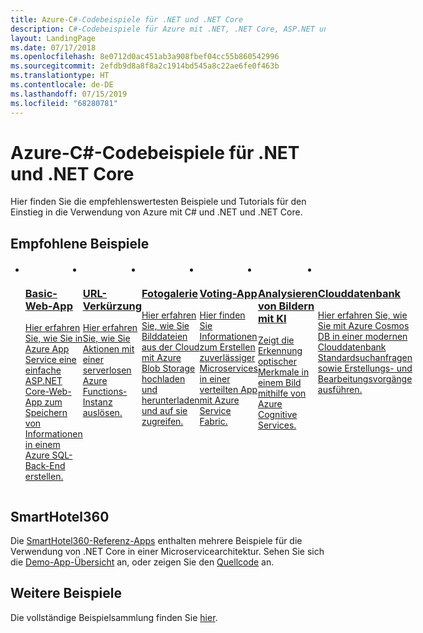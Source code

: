 ```yaml
---
title: Azure-C#-Codebeispiele für .NET und .NET Core
description: C#-Codebeispiele für Azure mit .NET, .NET Core, ASP.NET und ASP.NET Core
layout: LandingPage
ms.date: 07/17/2018
ms.openlocfilehash: 8e0712d0ac451ab3a908fbef04cc55b860542996
ms.sourcegitcommit: 2efdb9d8a8f8a2c1914bd545a8c22ae6fe0f463b
ms.translationtype: HT
ms.contentlocale: de-DE
ms.lasthandoff: 07/15/2019
ms.locfileid: "68280781"
---
```

# <a name="azure-c-code-samples-for-net-and-net-core"></a>Azure-C#-Codebeispiele für .NET und .NET Core

Hier finden Sie die empfehlenswertesten Beispiele und Tutorials für den Einstieg in die Verwendung von Azure mit C# und .NET und .NET Core.

## <a name="suggested-samples"></a>Empfohlene Beispiele
<div id="main" class="v2">
    <div class="container">
        <ul class="cardsC panelContent" id="samples" style="margin-top: 20px; display: flex;">
            <li>
                <div class="cardSize">
                    <div class="cardPadding">
                        <a href="https://docs.microsoft.com/azure/app-service/app-service-web-tutorial-dotnet-sqldatabase">
                            <div class="card">
                                <div class="cardImageOuter">
                                    <div class="cardImage bgdAccent1">
                                        <img src="/dotnet/docs-ref-conceptual/media/dotnet-samples/web-app.png" alt="" />
                                    </div>
                                </div>
                                <div class="cardText">
                                    <h3>Basic-Web-App</h3>
                                    <p>Hier erfahren Sie, wie Sie in Azure App Service eine einfache ASP.NET Core-Web-App zum Speichern von Informationen in einem Azure SQL-Back-End erstellen.</p>
                                </div>
                            </div>
                        </a>
                    </div>
                </div>
            </li>
            <li>
                <div class="cardSize">
                    <div class="cardPadding">
                        <a href="https://github.com/JeremyLikness/ShortLink">
                            <div class="card">
                                <div class="cardImageOuter">
                                    <div class="cardImage bgdAccent1">
                                        <img src="/dotnet/docs-ref-conceptual/media/dotnet-samples/github.png" alt="" />
                                    </div>
                                </div>
                                <div class="cardText">
                                    <h3>URL-Verkürzung</h3>
                                    <p>Hier erfahren Sie, wie Sie Aktionen mit einer serverlosen Azure Functions-Instanz auslösen.</p>
                                </div>
                            </div>
                        </a>
                    </div>
                </div>
            </li>
            <li>
                <div class="cardSize">
                    <a href="https://azure.microsoft.com/resources/samples/storage-blobs-dotnet-webapp/">
                        <div class="cardPadding">
                            <div class="card">
                                <div class="cardImageOuter">
                                    <div class="cardImage bgdAccent1">
                                        <img src="/dotnet/docs-ref-conceptual/media/dotnet-samples/photo-gallery.png" alt="" />
                                    </div>
                                </div>
                                <div class="cardText">
                                    <h3>Fotogalerie</h3>
                                    <p>Hier erfahren Sie, wie Sie Bilddateien aus der Cloud mit Azure Blob Storage hochladen und herunterladen und auf sie zugreifen.</p>
                                </div>
                            </div>
                        </div>
                    </a>
                </div>
            </li>
            <li>
                <div class="cardSize">
                    <div class="cardPadding">
                        <a href="https://github.com/Azure-Samples/service-fabric-dotnet-quickstart">
                            <div class="card">
                                <div class="cardImageOuter">
                                    <div class="cardImage bgdAccent1">
                                        <img src="/dotnet/docs-ref-conceptual/media/dotnet-samples/voting-app.png" alt="" />
                                    </div>
                                </div>
                                <div class="cardText">
                                    <h3>Voting-App</h3>
                                    <p>Hier finden Sie Informationen zum Erstellen zuverlässiger Microservices in einer verteilten App mit Azure Service Fabric.</p>
                                </div>
                            </div>
                        </a>
                    </div>
                </div>
            </li>
            <li>
                <div class="cardSize">
                    <div class="cardPadding">
                        <a href="https://docs.microsoft.com/azure/cognitive-services/computer-vision/tutorials/csharptutorial">
                            <div class="card">
                                <div class="cardImageOuter">
                                    <div class="cardImage bgdAccent1">
                                        <img src="/dotnet/docs-ref-conceptual/media/dotnet-samples/cognitive-services.png" alt="" />
                                    </div>
                                </div>
                                <div class="cardText">
                                    <h3>Analysieren von Bildern mit KI</h3>
                                    <p>Zeigt die Erkennung optischer Merkmale in einem Bild mithilfe von Azure Cognitive Services.</p>
                                </div>
                            </div>
                        </a>
                    </div>
                </div>
            </li>
            <li>
                <div class="cardSize">
                    <div class="cardPadding">
                        <a href="https://github.com/JeremyLikness/explore-cosmos-db">
                            <div class="card">
                                <div class="cardImageOuter">
                                    <div class="cardImage bgdAccent1">
                                        <img src="/dotnet/docs-ref-conceptual/media/dotnet-samples/cosmosdb.png" alt="" />
                                    </div>
                                </div>
                                <div class="cardText">
                                    <h3>Clouddatenbank</h3>
                                    <p>Hier erfahren Sie, wie Sie mit Azure Cosmos DB in einer modernen Clouddatenbank Standardsuchanfragen sowie Erstellungs- und Bearbeitungsvorgänge ausführen.</p>
                                </div>
                            </div>
                        </a>
                    </div>
                </div>
            </li>
        </ul>
    </div>
</div>

## <a name="smarthotel360"></a>SmartHotel360

Die [SmartHotel360-Referenz-Apps](https://azure.microsoft.com/campaigns/smarthotel360/) enthalten mehrere Beispiele für die Verwendung von .NET Core in einer Microservicearchitektur. Sehen Sie sich die [Demo-App-Übersicht](https://azure.microsoft.com/resources/videos/smarthotel360-demo-app-overview/) an, oder zeigen Sie den [Quellcode](https://github.com/Microsoft/SmartHotel360) an.

## <a name="more-samples"></a>Weitere Beispiele
Die vollständige Beispielsammlung finden Sie [hier](https://azure.microsoft.com/resources/samples/?platform=dotnet&sort=2).
